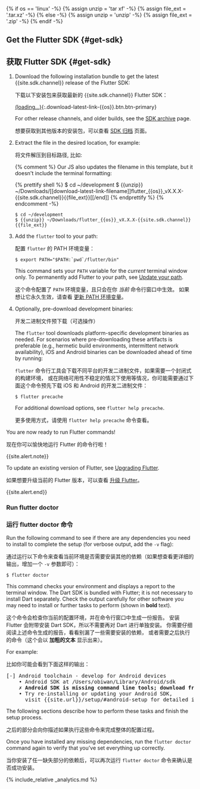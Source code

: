 {% if os == 'linux' -%}
  {% assign unzip = 'tar xf' -%}
  {% assign file_ext = '.tar.xz' -%}
{% else -%}
  {% assign unzip = 'unzip' -%}
  {% assign file_ext = '.zip' -%}
{% endif -%}

## Get the Flutter SDK {#get-sdk}

## 获取 Flutter SDK {#get-sdk}


 1. Download the following installation bundle to get the latest {{site.sdk.channel}} release of the
    Flutter SDK:

    下载以下安装包来获取最新的 {{site.sdk.channel}} Flutter SDK：

    [(loading...)](#){:.download-latest-link-{{os}}.btn.btn-primary}

    For other release channels, and older builds, see the [SDK
    archive](/docs/development/tools/sdk/archive) page.

    想要获取到其他版本的安装包，可以查看 [SDK 归档](/docs/development/tools/sdk/archive) 页面。

 2. Extract the file in the desired location, for example:

    将文件解压到目标路径, 比如:

    {% comment %}
      Our JS also updates the filename in this template, but it doesn't include the terminal formatting:

      {% prettify shell %}
      $ cd ~/development
      $ {{unzip}} ~/Downloads/[[download-latest-link-filename]]flutter_{{os}}_vX.X.X-{{site.sdk.channel}}{{file_ext}}[[/end]]
      {% endprettify %}
    {% endcomment -%}

    ```terminal
    $ cd ~/development
    $ {{unzip}} ~/Downloads/flutter_{{os}}_vX.X.X-{{site.sdk.channel}}{{file_ext}}
    ```

 3. Add the `flutter` tool to your path:

    配置 `flutter` 的 PATH 环境变量：

    ```terminal
    $ export PATH="$PATH:`pwd`/flutter/bin"
    ```

    This command sets your `PATH` variable for the _current_ terminal window only.
    To permanently add Flutter to your path, see [Update your
    path](#update-your-path).

    这个命令配置了 `PATH` 环境变量，且只会在你 _当前_ 命令行窗口中生效。
    如果想让它永久生效，请查看 [更新 PATH 环境变量](#update-your-path)。
    
 4. Optionally, pre-download development binaries:
    
    开发二进制文件预下载（可选操作）

    The `flutter` tool downloads platform-specific development binaries as
    needed. For scenarios where pre-downloading these artifacts is preferable
    (e.g., hermetic build environments, intermittent network availability), iOS
    and Android binaries can be downloaded ahead of time by running:
    
    `flutter` 命令行工具会下载不同平台的开发二进制文件，如果需要一个封闭式的构建环境，
    或在网络可用性不稳定的情况下使用等情况，你可能需要通过下面这个命令预先下载
    iOS 和 Android 的开发二进制文件：


    ```
    $ flutter precache
    ```

    For additional download options, see `flutter help precache`.
    
    更多使用方式，请使用 `flutter help precache` 命令查看。

You are now ready to run Flutter commands!

现在你可以愉快地运行 Flutter 的命令行啦！


{{site.alert.note}}

  To update an existing version of Flutter, see
  [Upgrading Flutter](/docs/development/tools/sdk/upgrading).
  
  如果想要升级当前的 Flutter 版本，可以查看 [升级 Flutter](/docs/development/tools/sdk/upgrading)。

{{site.alert.end}}

### Run flutter doctor

### 运行 flutter doctor 命令


Run the following command to see if there are any dependencies you need to
install to complete the setup (for verbose output, add the `-v` flag):

通过运行以下命令来查看当前环境是否需要安装其他的依赖（如果想查看更详细的输出，增加一个 `-v` 参数即可）：

```terminal
$ flutter doctor
```

This command checks your environment and displays a report to the terminal
window. The Dart SDK is bundled with Flutter; it is not necessary to install
Dart separately. Check the output carefully for other software you may need to
install or further tasks to perform (shown in **bold** text).

这个命令会检查你当前的配置环境，并在命令行窗口中生成一份报告。
安装 Flutter 会附带安装 Dart SDK，所以不需要再对 Dart 进行单独安装。
你需要仔细阅读上述命令生成的报告，看看别漏了一些需要安装的依赖，
或者需要之后执行的命令（这个会以 **加粗的文本** 显示出来）。

For example:

比如你可能会看到下面这样的输出：

<pre>
[-] Android toolchain - develop for Android devices
    • Android SDK at /Users/obiwan/Library/Android/sdk
    <strong>✗ Android SDK is missing command line tools; download from https://goo.gl/XxQghQ</strong>
    • Try re-installing or updating your Android SDK,
      visit {{site.url}}/setup/#android-setup for detailed instructions.
</pre>

The following sections describe how to perform these tasks and finish the setup
process.

之后的部分会向你描述如果执行这些命令来完成整体的配置过程。

Once you have installed any missing dependencies, run the `flutter doctor`
command again to verify that you’ve set everything up correctly.

当你安装了任一缺失部分的依赖后，可以再次运行 `flutter doctor` 命令来确认是否成功安装。

{% include_relative _analytics.md %}

